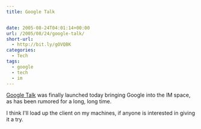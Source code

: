 ```yaml
---
title: Google Talk


date: 2005-08-24T04:01:14+00:00
url: /2005/08/24/google-talk/
short-url:
  - http://bit.ly/gOVQBK
categories:
  - Tech
tags:
  - google
  - tech
  - im
---
```

<a href="http://www.google.com/talk">Google Talk</a> was finally launched today bringing Google into the IM space, as has been rumored for a long, long time.
  
I think I'll load up the client on my machines, if anyone is interested in giving it a try.